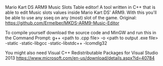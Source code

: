 Mario Kart DS ARM9 Music Slots Table editor!
A tool written in C++ that is able to edit Music slots values inside Mario Kart DS' ARM9. With this you'll be able to use any sseq on any (most) slot of the game.
Original: https://github.com/Ermelber/MKDS-ARM9-Music-Editor

To compile yourself download the source code and MinGW and run this in the Command Prompt:
g++ <path to .cpp file> -o <path to output .exe file> -static -static-libgcc -static-libstdc++ -lcomdlg32

You might also need Visual C++ Redistributable Packages for Visual Studio 2013 https://www.microsoft.com/en-us/download/details.aspx?id=40784
